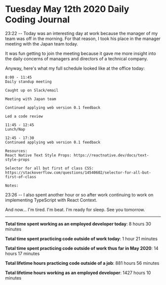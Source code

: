 # Tuesday May 12th 2020 Daily Coding Journal

23:22 -- Today was an interesting day at work because the manager of my team was off in the morning. For that reason, I took his place in the manager meeting with the Japan team today.

It was fun getting to join the meeting because it gave me more insight into the daily concerns of managers and directors of a technical company.

Anyway, here's what my full schedule looked like at the office today:
```
8:00 - 11:45
Daily standup meeting

Caught up on Slack/email

Meeting with Japan team

Continued applying web version 0.1 feedback

Led a code review

11:45 - 12:45
Lunch/Nap

12:45 - 17:30
Continued applying web version 0.1 feedback

Resources:
React Native Text Style Props: https://reactnative.dev/docs/text-style-props

Selector for all but first of class CSS: 
https://stackoverflow.com/questions/14540602/selector-for-all-but-first-of-class

Notes:
```
23:26 -- I also spent another hour or so after work continuing to work on implementing TypeScript with React Context.

And now... I'm tired. I'm beat. I'm ready for sleep. See you tomorrow.
___
**Total time spent working as an employed developer today**: 8 hours 30 minutes

**Total time spent practicing code outside of work today**: 1 hour 21 minutes

**Total time spent practicing code outside of work thus far in May 2020**: 14 hours 17 minutes

**Total lifetime hours practicing code outside of a job**: 881 hours 56 minutes

**Total lifetime hours working as an employed developer**: 1427 hours 10 minutes
